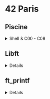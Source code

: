 # 42 Paris
## Piscine
<details>
<summary>Shell & C00 - C08</summary>

### Shell00
- echo
- file attributes
- SSH key
- midLS
- git commit
- gitignore
- diff
- clean

### Shell01
- print_groups
- find_sh
- count_files
- MAC
- create file name with \/"?*
- skip
- r_dwssap
- add_chelou

### C00 (print)
- ft_putchar
- ft_print_alphabet
- ft_print_reverse_alphabet
- ft_print_numbers
- ft_is_negative
- ft_print_comb
- ft_print_comb2
- ft_putnbr
- ft_print_combn

### C01 (pointer)
- ft_ft
- ft_ultimate_ft
- ft_swap
- ft_div_mod
- ft_ultimate_div_mod
- ft_putstr
- ft_strlen
- ft_rev_int_tab
- ft_sort_int_tab

### C02 (ascii)
- ft_strcpy
- ft_strncpy
- ft_str_is_alpha
- ft_str_is_numeric
- ft_str_is_lowercase
- ft_str_is_uppercase
- ft_str_is_printable
- ft_strupcase
- ft_strlowcase
- ft_strcapitalize
- ft_strlcpy
- ft_putstr_non_printable
- ft_print_memory

### C03 (string)
- ft_strcmp
- ft_strncmp
- ft_strcat
- ft_strncat
- ft_strstr
- ft_strlcat

### C04 (char <> nbr convert)
- ft_strlen
- ft_putstr
- ft_putnbr
- ft_atoi
- ft_putnbr_base
- ft_atoi_base

### C05 (maths)
- ft_iterative_factorial
- ft_recursive_factorial
- ft_iterative_power
- ft_recursive_power
- ft_fibonacci
- ft_sqrt
- ft_is_prime
- ft_find_next_prime
- ft_ten_queens_puzzle

### C06 (argc, argv)
- ft_print_program_name
- ft_print_params
- ft_rev_params
- ft_sort_params

### C07 (malloc)
- ft_strdup
- ft_range
- ft_ultimate_range
- ft_strjoin
- ft_convert_base
- ft_split

### C08 (header file)
- ft.h
- ft_boolean.h
- ft_abs.h
- ft_point.h
- ft_strs_to_tab
- ft_show_tab

</details>

## Libft
<details>

- Description
  - Recreate a library of functions similar to libc
- Functions allowed to use
  - malloc, free, write
- File structure
  - Header file
    - libft.h
  - Source file
  - Makefile

</details>

## ft_printf
<details>

- Description
  - Recreate the function printf() in C
- Functions allowed to use
  - malloc, free, write, va_start, va_arg, va_copy, va_end
- Resources
  - Build a mini printf: https://www.youtube.com/watch?v=byRw36Y3Hjs
  - Explanation on variadic functions: https://www.youtube.com/watch?v=7Sph8JlRo0g
  - Build a printf part 1 format parser: https://www.youtube.com/watch?v=kM-DOhKR080
  - Build a printf part 2 render chars & strings: https://www.youtube.com/watch?v=7Cpqc6I9E9M
  - Build a printf part 3 render int & binary extra feature: https://www.youtube.com/watch?v=WPiZ9rZBllk
- my_prinf.c
  - Good starting point to understand what it takes to recreate the printf function
- File structure
  - Header file
    - ft_printf.h
  - Source file
    - ft_printf.c: main function
    - ft_word.c: helper function, to print char, string, % sign, normal word
    - ft_num.c: helper function, to print decimal, integer, unsigned int, hexadecimal, pointer
  - Makefile

</details>
